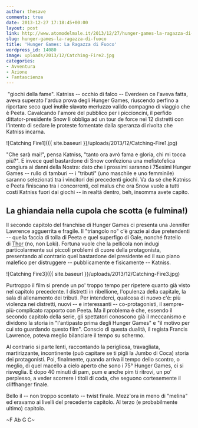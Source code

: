 ```yaml
---
author: thesave
comments: true
date: 2013-12-27 17:18:45+00:00
layout: post
link: http://www.atomodelmale.it/2013/12/27/hunger-games-la-ragazza-di-fuoco/
slug: hunger-games-la-ragazza-di-fuoco
title: 'Hunger Games: La Ragazza di Fuoco'
wordpress_id: 14080
image: uploads/2013/12/Catching-Fire2.jpg
categories:
- Avventura
- Azione
- Fantascienza
---
```


 "giochi della fame". Katniss -- occhio di falco -- Everdeen ce l'aveva fatta, aveva superato l'ardua prova degli Hunger Games, riuscendo perfino a riportare seco quel <del>inutile</del> <del>slavato</del> <del>merluzzo</del> valido compagno di viaggio che è Peeta. Cavalcando l'amore del pubblico per i piccioncini, il perfido dittator-presidente Snow li obbliga ad un tour de force nei 12 distretti con l'intento di sedare le proteste fomentate dalla speranza di rivolta che Katniss incarna.

![Catching Fire1]({{ site.baseurl }}/uploads/2013/12/Catching-Fire1.jpg)

"Che sarà mai!", pensa Katniss, "tanto ora avrò fama e gloria, chi mi tocca più?". E invece quel bastardone di Snow confeziona una mefistofelica congiura ai danni della Nostra: dato che i prossimi saranno i 75esimi Hunger Games -- rullo di tamburi -- i "tributi" (uno maschile e uno femminile) saranno selezionati tra i vincitori dei precedenti giochi. Va da sé che Katniss e Peeta finiscano tra i concorrenti, col malus che ora Snow vuole a tutti costi Katniss fuori dai giochi -- in realtà dentro, beh, insomma avete capito.

## La ghiandaia nella cupola che scotta (e fulmina!)

Il secondo capitolo del franchise di Hunger Games ci presenta una Jennifer Lawrence agguerrita e fragile. Il "triangolo no" c'è grazie ai due pretendenti -- quella faccia di tolla di Peeta e quel superfigo di Gale, nonché fratello di [Thor](/2011/05/03/thor/) (no, non Loki). Fortuna vuole che la pellicola non indugi particolarmente sui piccoli problemi di cuore della protagonista, presentando al contrario quel bastardone del presidente ed il suo piano malefico per distruggere -- pubblicamente e fisicamente -- Katniss.

![Catching Fire3]({{ site.baseurl }}/uploads/2013/12/Catching-Fire3.jpg)

Purtroppo il film si prende un po' troppo tempo per ripetere quanto già visto nel capitolo precedente. I distretti in ribellione, l'opulenza della capitale, la sala di allenamento dei tributi. Per intenderci, qualcosa di nuovo c'è: più violenza nei distretti, nuovi -- e interessanti -- co-protagonisti, il sempre-più-complicato rapporto con Peeta. Ma il problema è che, essendo il secondo capitolo della serie, gli spettatori conoscono già il meccanismo e dividono la storia in "l'antipasto prima degli Hunger Games" e "il motivo per cui sto guardando questo film". Conscio di questa dualità, il regista Francis Lawrence, poteva meglio bilanciare il tempo su schermo.

Al contrario si parte lenti, raccontando la perigliosa, travagliata, martirizzante, incontinente (può capitare se ti pigli la Jumbo di Coca) storia dei protagonisti. Poi, finalmente, quando arriva il tempo dello scontro, o meglio, di quel macello a cielo aperto che sono i 75° Hunger Games, ci si risveglia. E dopo 40 minuti di pam, pum e anche pim ti ritrovi, un po' perplesso, a veder scorrere i titoli di coda, che seguono cortesemente il cliffhanger finale.

Bello il -- non troppo scontato -- twist finale. Mezz'ora in meno di "melina" ed eravamo ai livelli del precedente capitolo. Al terzo (e probabilmente ultimo) capitolo.

~F Ab G C~
